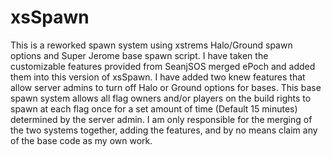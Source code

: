 # xsSpawn
This is a reworked spawn system using xstrems Halo/Ground spawn options and Super Jerome base spawn script. I have taken the customizable features provided from SeanjSOS merged ePoch and added them into this version of xsSpawn. I have added two knew features that allow server admins to turn off Halo or Ground options for bases. This base spawn system allows all flag owners and/or players on the build rights to spawn at each flag once for a set amount of time (Default 15 minutes) determined by the server admin. I am only responsible for the merging of the two systems together, adding the features, and by no means claim any of the base code as my own work.

